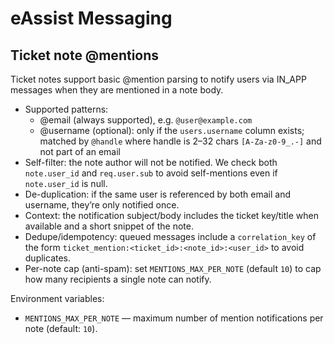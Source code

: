 # eAssist Messaging

## Ticket note @mentions

Ticket notes support basic @mention parsing to notify users via IN_APP messages when they are mentioned in a note body.

- Supported patterns:
  - @email (always supported), e.g. `@user@example.com`
  - @username (optional): only if the `users.username` column exists; matched by `@handle` where handle is 2–32 chars `[A-Za-z0-9_.-]` and not part of an email
- Self-filter: the note author will not be notified. We check both `note.user_id` and `req.user.sub` to avoid self-mentions even if `note.user_id` is null.
- De-duplication: if the same user is referenced by both email and username, they’re only notified once.
- Context: the notification subject/body includes the ticket key/title when available and a short snippet of the note.
- Dedupe/idempotency: queued messages include a `correlation_key` of the form `ticket_mention:<ticket_id>:<note_id>:<user_id>` to avoid duplicates.
- Per-note cap (anti-spam): set `MENTIONS_MAX_PER_NOTE` (default `10`) to cap how many recipients a single note can notify.

Environment variables:

- `MENTIONS_MAX_PER_NOTE` — maximum number of mention notifications per note (default: `10`).

